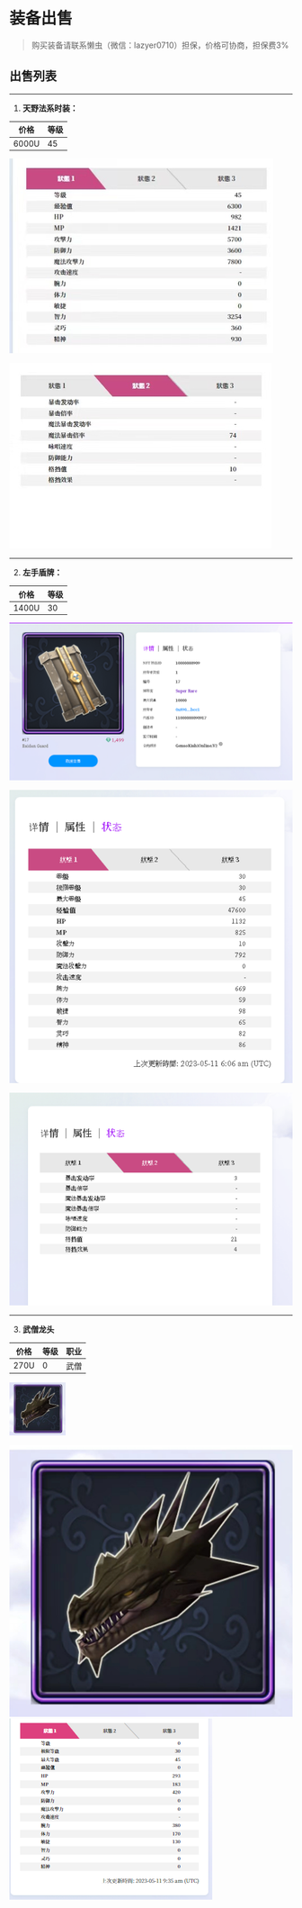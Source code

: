 # 装备出售

> 购买装备请联系懒虫（微信：lazyer0710）担保，价格可协商，担保费3%


## 出售列表

---

1. **天野法系时装：**

| 价格      | 等级 |
| ----------- | ----------- |
| 6000U      |    45   |

![天野](./img/tianye01.jpeg "ty01")

![天野](./img/tianye02.jpeg "ty02")

---

2. **左手盾牌：**

| 价格      | 等级 |
| ----------- | ----------- |
| 1400U      |    30   |


![盾牌](./img/dunpai01.png "dp01")

![盾牌](./img/dunpai02.png "dp02")

![盾牌](./img/dunpai03.png "dp03")

---

3. **武僧龙头**

| 价格      | 等级 | 职业 |
| ----------- | ----------- | ------- |
| 270U      |    0   | 武僧 |

<img src="./img/longtou01.jpeg" alt="武僧龙头" title="武僧龙头" width="100">

![龙头](./img/longtou01.jpeg "lt01")
![龙头](./img/longtou02.png "lt02")

